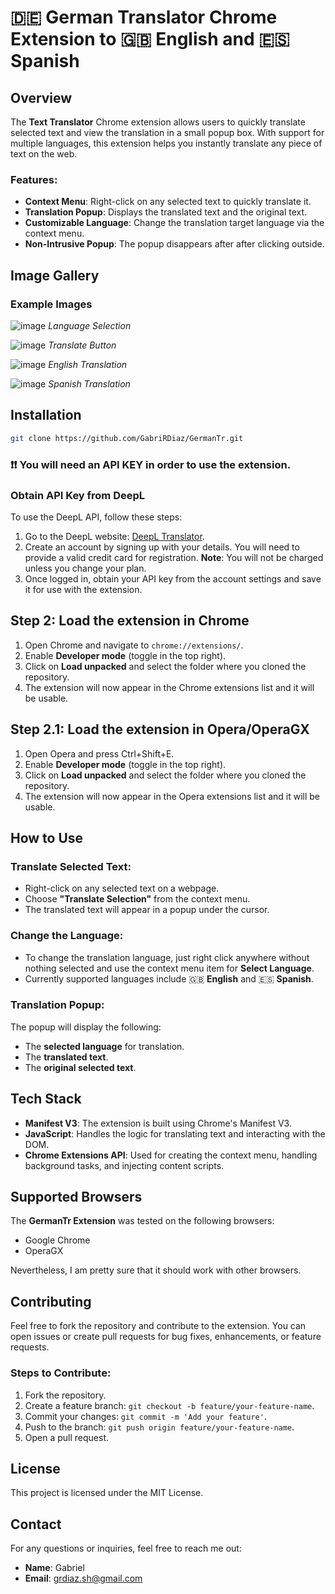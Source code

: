 # **🇩🇪 German Translator Chrome Extension to 🇬🇧 English and 🇪🇸 Spanish**

## Overview

The **Text Translator** Chrome extension allows users to quickly translate selected text and view the translation in a small popup box. With support for multiple languages, this extension helps you instantly translate any piece of text on the web.

### Features:
- **Context Menu**: Right-click on any selected text to quickly translate it.
- **Translation Popup**: Displays the translated text and the original text.
- **Customizable Language**: Change the translation target language via the context menu.
- **Non-Intrusive Popup**: The popup disappears after after clicking outside.

## Image Gallery

### Example Images

![image](https://github.com/user-attachments/assets/70bc2e0d-8532-4cda-870a-fb694c1211bc)
*Language Selection*

![image](https://github.com/user-attachments/assets/20f4f515-48de-4d02-aee8-f11c21d63429)
*Translate Button*

![image](https://github.com/user-attachments/assets/79e9b1f4-93d0-4cb8-9587-61fa14e25938)
*English Translation*

![image](https://github.com/user-attachments/assets/9fde26ab-d882-449d-8ad0-1d5451d98b8d)
*Spanish Translation*

## Installation

```bash
git clone https://github.com/GabriRDiaz/GermanTr.git
```

### ❗❗ You will need an API KEY in order to use the extension.

### Obtain API Key from DeepL

To use the DeepL API, follow these steps:

1. Go to the DeepL website: [DeepL Translator](https://www.deepl.com/es/translator).
2. Create an account by signing up with your details. You will need to provide a valid credit card for registration. **Note**: You will not be charged unless you change your plan.
3. Once logged in, obtain your API key from the account settings and save it for use with the extension.


## Step 2: Load the extension in Chrome

1. Open Chrome and navigate to `chrome://extensions/`.
2. Enable **Developer mode** (toggle in the top right).
3. Click on **Load unpacked** and select the folder where you cloned the repository.
4. The extension will now appear in the Chrome extensions list and it will be usable.

## Step 2.1: Load the extension in Opera/OperaGX

1. Open Opera and press Ctrl+Shift+E.
2. Enable **Developer mode** (toggle in the top right).
3. Click on **Load unpacked** and select the folder where you cloned the repository.
4. The extension will now appear in the Opera extensions list and it will be usable.

## How to Use

### Translate Selected Text:
- Right-click on any selected text on a webpage.
- Choose **"Translate Selection"** from the context menu.
- The translated text will appear in a popup under the cursor.

### Change the Language:
- To change the translation language, just right click anywhere without nothing selected and use the context menu item for **Select Language**.
- Currently supported languages include 🇬🇧 **English** and 🇪🇸 **Spanish**.

### Translation Popup:
The popup will display the following:
- The **selected language** for translation.
- The **translated text**.
- The **original selected text**.

## Tech Stack

- **Manifest V3**: The extension is built using Chrome's Manifest V3.
- **JavaScript**: Handles the logic for translating text and interacting with the DOM.
- **Chrome Extensions API**: Used for creating the context menu, handling background tasks, and injecting content scripts.

## Supported Browsers

The **GermanTr Extension** was tested on the following browsers:
- Google Chrome
- OperaGX

Nevertheless, I am pretty sure that it should work with other browsers.

## Contributing

Feel free to fork the repository and contribute to the extension. You can open issues or create pull requests for bug fixes, enhancements, or feature requests.

### Steps to Contribute:
1. Fork the repository.
2. Create a feature branch: `git checkout -b feature/your-feature-name`.
3. Commit your changes: `git commit -m 'Add your feature'`.
4. Push to the branch: `git push origin feature/your-feature-name`.
5. Open a pull request.

## License
This project is licensed under the MIT License.

## Contact

For any questions or inquiries, feel free to reach me out:

- **Name**: Gabriel
- **Email**: grdiaz.sh@gmail.com

